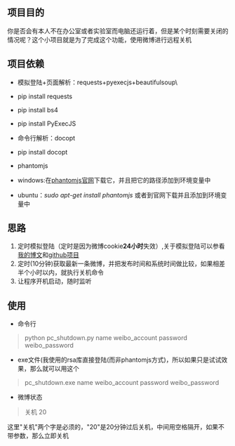 ## 项目目的
你是否会有本人不在办公室或者实验室而电脑还运行着，但是某个时刻需要关闭的情况呢？这个小项目就是为了完成这个功能，使用微博进行远程关机

## 项目依赖
- 模拟登陆+页面解析：requests+pyexecjs+beautifulsoup\
 - pip install requests
 - pip install bs4
 - pip install PyExecJS

- 命令行解析：docopt
 - pip install docopt
 
- phantomjs
 - windows:在[phantomjs官网](http://phantomjs.org/)下载它，并且把它的路径添加到环境变量中
 - ubuntu：*sudo apt-get install phantomjs* 或者到官网下载并且添加到环境变量中
 
## 思路
1. 定时模拟登陆（定时是因为微博cookie**24小时**失效）,关于模拟登陆可以参看[我的博文](http://www.rookiefly.cn/detail/83)和[github项目](https://github.com/ResolveWang/smart_login)
2. 定时(10分钟)获取最新一条微博，并把发布时间和系统时间做比较，如果相差半个小时以内，就执行关机命令
3. 让程序开机启动，随时监听

## 使用
- 命令行
> python pc_shutdown.py name weibo_account password weibo_password

- exe文件(我使用的rsa库直接登陆(而非phantomjs方式)，所以如果只是试试效果，那么就可以用这个
> pc_shutdown.exe name weibo_account password weibo_password

- 微博状态
> 关机 20   

这里"关机"两个字是必须的，"20"是20分钟过后关机，中间用空格隔开，如果不带参数，那么立即关机

